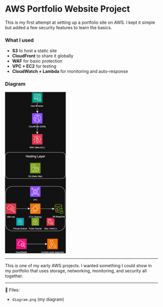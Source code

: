 # AWS Portfolio Website Project  

This is my first attempt at setting up a portfolio site on AWS.
I kept it simple but added a few security features to learn the basics.

### What I used
- **S3** to host a static site  
- **CloudFront** to share it globally  
- **WAF** for basic protection  
- **VPC + EC2** for testing  
- **CloudWatch + Lambda** for monitoring and auto-response  

### Diagram
<img src="diagram.png" alt="AWS Architecture" width="200"/>

----

This is one of my early AWS projects. I wanted something I could show in my portfolio that uses storage, networking, monitoring, and security all together.  

----

📂 Files:  
- `diagram.png` (my diagram)  
